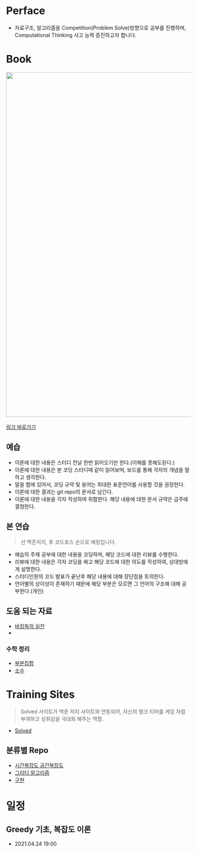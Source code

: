 # Perface

+ 자료구조, 알고리즘을 Competition(Problem Solve)방향으로 공부를 진행하며, Computational Thinking 사고 능력 증진하고자 합니다.

# Book

<img style="-webkit-user-select: none; display: block; margin: auto; padding: env(safe-area-inset-top) env(safe-area-inset-right) env(safe-area-inset-bottom) env(safe-area-inset-left); cursor: zoom-in;" src="http://image.yes24.com/goods/91433923/800x0" width="733" height="941"></img>
</br>
[링크 바로가기](http://www.yes24.com/Product/Goods/91433923)

## 예습
 
+ 이론에 대한 내용은 스터디 전날 한번 읽어오기만 한다.(이해를 못해도된다.)
+ 이론에 대한 내용은 본 코딩 스터디때 같이 읽어보며, 보드를 통해 각자의 개념을 말하고 생각한다.
+ 말을 함에 있어서, 코딩 규약 및 용어는 최대한 표준언어를 사용할 것을 권장한다.
+ 이론에 대한 결과는 git repo의 문서로 남긴다.
+ 이론에 대한 내용을 각자 작성하여 취합한다. 해당 내용에 대한 문서 규약은 금주에 결정한다.

## 본 연습

> 선 백준저지, 후 코드포스 순으로 예정입니다.

- 예습의 주제 공부에 대한 내용을 코딩하며, 해당 코드에 대한 리뷰를 수행한다.
- 리뷰에 대한 내용은 각자 코딩을 짜고 해당 코드에 대한 의도를 작성하여, 상대방에게 설명한다.
- 스터디인원의 코드 발표가 끝난후 해당 내용에 대해 장단점을 토의한다.
- 언어별의 상이성이 존재하기 때문에 해당 부분은 모르면 그 언어의 구조해 대해 공부한다.(개인)

## 도움 되는 자료
- [바킹독의 실전 ](https://github.com/encrypted-def/basic-algo-lecture)
- 
### 수학 정리

- [부분집합](./CppGuild/PowerSet.md)
- [소수](./CppGuild/PrimeNumber.md)

# Training Sites
 > Solved 사이트가 백준 저지 사이트와 연동되어, 자신의 랭크 티어를 게임 처럼 부여하고 성취감을 극대화 해주는 역할.
- [Solved](https://solved.ac)

## 분류별 Repo
+ [시간복잡도 공간복잡도](https://github.com/Researching-Algorithms-For-Us/1.Complextiy)
+ [그리디 알고리즘](https://github.com/Researching-Algorithms-For-Us/Greedy)
+ [구현](https://github.com/Researching-Algorithms-For-Us/4.Implementation)

# 일정

## Greedy 기초, 복잡도 이론
  + 2021.04.24 19:00
